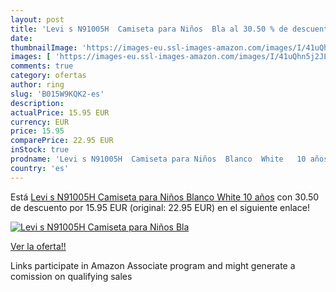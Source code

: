 ```yaml
---
layout: post
title: 'Levi s N91005H  Camiseta para Niños  Bla al 30.50 % de descuento'
date: 
thumbnailImage: 'https://images-eu.ssl-images-amazon.com/images/I/41uQhn5j2JL._SL200_.jpg'
images: [ 'https://images-eu.ssl-images-amazon.com/images/I/41uQhn5j2JL._SL200_.jpg' ]
comments: true
category: ofertas
author: ring
slug: 'B015W9KQK2-es'
description:
actualPrice: 15.95 EUR
currency: EUR
price: 15.95
comparePrice: 22.95 EUR
inStock: true
prodname: 'Levi s N91005H  Camiseta para Niños  Blanco  White   10 años'
country: 'es'
---
```


Está [Levi s N91005H  Camiseta para Niños  Blanco  White   10 años](https://www.amazon.es/dp/B015W9KQK2/?tag=tolees-21) con 30.50 de descuento por 15.95 EUR (original: 22.95 EUR) en el siguiente enlace!

[![Levi s N91005H  Camiseta para Niños  Bla](https://images-eu.ssl-images-amazon.com/images/I/41uQhn5j2JL._SL200_.jpg)](https://www.amazon.es/dp/B015W9KQK2/?tag=tolees-21)

[Ver la oferta!!](https://www.amazon.es/dp/B015W9KQK2/?tag=tolees-21)

Links participate in Amazon Associate program and might generate a comission on qualifying sales


